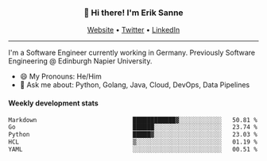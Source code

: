 <h3 align="center">👋 Hi there! I'm Erik Sanne</h3>
<p align="center">
  <a href="https://eriksanne.com">Website</a> •
  <a href="https://twitter.com/ErikKonradSanne">Twitter</a> •
  <a href="https://www.linkedin.com/in/eriksanne/">LinkedIn</a>
</p>

---
I'm a Software Engineer currently working in Germany. Previously Software Engineering @ Edinburgh Napier University.

- 😄 My Pronouns: He/Him
- 💬 Ask me about: Python, Golang, Java, Cloud, DevOps, Data Pipelines

<h4>Weekly development stats</h4>
<!--START_SECTION:waka-->

```txt
Markdown                           ████████████▓░░░░░░░░░░░░   50.81 %
Go                                 ██████░░░░░░░░░░░░░░░░░░░   23.74 %
Python                             █████▓░░░░░░░░░░░░░░░░░░░   23.03 %
HCL                                ▒░░░░░░░░░░░░░░░░░░░░░░░░   01.19 %
YAML                               ░░░░░░░░░░░░░░░░░░░░░░░░░   00.51 %
```

<!--END_SECTION:waka-->
